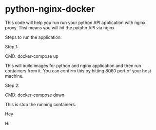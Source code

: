 # python-nginx-docker


This code will help you run run your python API application with nginx proxy. Thsi means you will hit the pytohn API via nginx

Steps to run the application:

Step 1: 

CMD: docker-compose up

This will build images for python and nginx application and then run containers from it. You can confirm this by hitting 8080 port of your host machine.


Step 2: 

CMD: docker-compose down

This is stop the running containers.


Hey 

Hi
